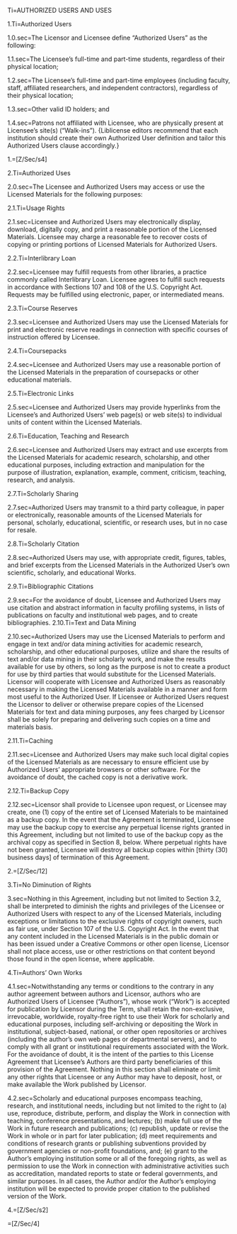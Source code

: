 Ti=AUTHORIZED USERS AND USES

1.Ti=Authorized Users

1.0.sec=The Licensor and Licensee define “Authorized Users” as the following:

1.1.sec=The Licensee’s full-time and part-time students, regardless of their physical location;

1.2.sec=The Licensee’s full-time and part-time employees (including faculty, staff, affiliated researchers, and independent contractors), regardless of their physical location;

1.3.sec=Other valid ID holders; and

1.4.sec=Patrons not affiliated with Licensee, who are physically present at Licensee’s site(s) (“Walk-ins”).
{Liblicense editors recommend that each institution should create their own Authorized User definition and tailor this Authorized Users clause accordingly.}

1.=[Z/Sec/s4]

2.Ti=Authorized Uses

2.0.sec=The Licensee and Authorized Users may access or use the Licensed Materials for the following purposes:

2.1.Ti=Usage Rights

2.1.sec=Licensee and Authorized Users may electronically display, download, digitally copy, and print a reasonable portion of the Licensed Materials. Licensee may charge a reasonable fee to recover costs of copying or printing portions of Licensed Materials for Authorized Users.

2.2.Ti=Interlibrary Loan

2.2.sec=Licensee may fulfill requests from other libraries, a practice commonly called Interlibrary Loan. Licensee agrees to fulfill such requests in accordance with Sections 107 and 108 of the U.S. Copyright Act. Requests may be fulfilled using electronic, paper, or intermediated means.

2.3.Ti=Course Reserves

2.3.sec=Licensee and Authorized Users may use the Licensed Materials for print and electronic reserve readings in connection with specific courses of instruction offered by Licensee. 

2.4.Ti=Coursepacks

2.4.sec=Licensee and Authorized Users may use a reasonable portion of the Licensed Materials in the preparation of coursepacks or other educational materials.

2.5.Ti=Electronic Links

2.5.sec=Licensee and Authorized Users may provide hyperlinks from the Licensee’s and Authorized Users’ web page(s) or web site(s) to individual units of content within the Licensed Materials.

2.6.Ti=Education, Teaching and Research

2.6.sec=Licensee and Authorized Users may extract and use excerpts from the Licensed Materials for academic research, scholarship, and other educational purposes, including extraction and manipulation for the purpose of illustration, explanation, example, comment, criticism, teaching, research, and analysis.

2.7.Ti=Scholarly Sharing

2.7.sec=Authorized Users may transmit to a third party colleague, in paper or electronically, reasonable amounts of the Licensed Materials for personal, scholarly, educational, scientific, or research uses, but in no case for resale. 

2.8.Ti=Scholarly Citation

2.8.sec=Authorized Users may use, with appropriate credit, figures, tables, and brief excerpts from the Licensed Materials in the Authorized User’s own scientific, scholarly, and educational Works.

2.9.Ti=Bibliographic Citations

2.9.sec=For the avoidance of doubt, Licensee and Authorized Users may use citation and abstract information in faculty profiling systems, in lists of publications on faculty and institutional web pages, and to create bibliographies.
2.10.Ti=Text and Data Mining

2.10.sec=Authorized Users may use the Licensed Materials to perform and engage in text and/or data mining activities for academic research, scholarship, and other educational purposes, utilize and share the results of text and/or data mining in their scholarly work, and make the results available for use by others, so long as the purpose is not to create a product for use by third parties that would substitute for the Licensed Materials. Licensor will cooperate with Licensee and Authorized Users as reasonably necessary in making the Licensed Materials available in a manner and form most useful to the Authorized User. If Licensee or Authorized Users request the Licensor to deliver or otherwise prepare copies of the Licensed Materials for text and data mining purposes, any fees charged by Licensor shall be solely for preparing and delivering such copies on a time and materials basis.

2.11.Ti=Caching

2.11.sec=Licensee and Authorized Users may make such local digital copies of the Licensed Materials as are necessary to ensure efficient use by Authorized Users’ appropriate browsers or other software. For the avoidance of doubt, the cached copy is not a derivative work.

2.12.Ti=Backup Copy

2.12.sec=Licensor shall provide to Licensee upon request, or Licensee may create, one (1) copy of the entire set of Licensed Materials to be maintained as a backup copy. In the event that the Agreement is terminated, Licensee may use the backup copy to exercise any perpetual license rights granted in this Agreement, including but not limited to use of the backup copy as the archival copy as specified in Section 8, below. Where perpetual rights have not been granted, Licensee will destroy all backup copies within [thirty (30) business days] of termination of this Agreement.

2.=[Z/Sec/12]

3.Ti=No Diminution of Rights

3.sec=Nothing in this Agreement, including but not limited to Section 3.2, shall be interpreted to diminish the rights and privileges of the Licensee or Authorized Users with respect to any of the Licensed Materials, including exceptions or limitations to the exclusive rights of copyright owners, such as fair use, under Section 107 of the U.S. Copyright Act. In the event that any content included in the Licensed Materials is in the public domain or has been issued under a Creative Commons or other open license, Licensor shall not place access, use or other restrictions on that content beyond those found in the open license, where applicable.

4.Ti=Authors’ Own Works

4.1.sec=Notwithstanding any terms or conditions to the contrary in any author agreement between authors and Licensor, authors who are Authorized Users of Licensee (“Authors”), whose work (“Work”) is accepted for publication by Licensor during the Term, shall retain the non-exclusive, irrevocable, worldwide, royalty-free right to use their Work for scholarly and educational purposes, including self-archiving or depositing the Work in institutional, subject-based, national, or other open repositories or archives (including the author’s own web pages or departmental servers), and to comply with all grant or institutional requirements associated with the Work. For the avoidance of doubt, it is the intent of the parties to this License Agreement that Licensee’s Authors are third party beneficiaries of this provision of the Agreement. Nothing in this section shall eliminate or limit any other rights that Licensee or any Author may have to deposit, host, or make available the Work published by Licensor.

4.2.sec=Scholarly and educational purposes encompass teaching, research, and institutional needs, including but not limited to the right to (a) use, reproduce, distribute, perform, and display the Work in connection with teaching, conference presentations, and lectures; (b) make full use of the Work in future research and publications; (c) republish, update or revise the Work in whole or in part for later publication; (d) meet requirements and conditions of research grants or publishing subventions provided by government agencies or non-profit foundations, and; (e) grant to the Author’s employing institution some or all of the foregoing rights, as well as permission to use the Work in connection with administrative activities such as accreditation, mandated reports to state or federal governments, and similar purposes. In all cases, the Author and/or the Author’s employing institution will be expected to provide proper citation to the published version of the Work.

4.=[Z/Sec/s2]

=[Z/Sec/4]